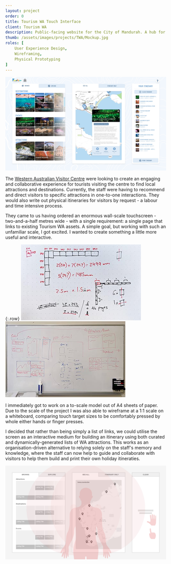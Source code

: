 ```yaml
---
layout: project
order: 0
title: Tourism WA Touch Interface
client: Tourism WA
description: Public-facing website for the City of Mandurah. A hub for Mandurah's local news and public events.
thumb: /assets/images/projects/TWA/Mockup.jpg
roles: [
    User Experience Design,
    Wireframing,
    Physical Prototyping
]
---
```

<img alt="Final mockup" src="/assets/images/projects/TWA/Mockup.jpg">

The <a class="link link-blue link-external" href="https://www.wavisitorcentre.com.au/" title="Visit Western Australian Visitor Centre Website">Western Australian Visitor Centre</a> were looking to create an engaging and collaborative experience for tourists visiting the centre to find local attractions and destinations. Currently, the staff were having to recommend and direct visitors to specific attractions in one-to-one interactions. They would also write out physical itineraries for visitors by request - a labour and time intensive process.

They came to us having ordered an enormous wall-scale touchscreen - two-and-a-half metres wide - with a single requirement: a single page that links to existing Tourism WA assets. A simple goal, but working with such an unfamiliar scale, I got excited. I wanted to create something a little more useful and interactive.

{:.row}
<span class="col-12 col-lg-6"><img alt="Drawn plans of making a one-to-one scale out of A4 sheets of paper" src="/assets/images/projects/TWA/notes-crop.jpg"></span>
<span class="col-12 col-lg-6"><img alt="Ideation on whiteboard" src="/assets/images/projects/TWA/whiteboard.jpg"></span>

I immediately got to work on a to-scale model out of A4 sheets of paper. Due to the scale of the project I was also able to wireframe at a 1:1 scale on a whiteboard, comparing touch target sizes to be comfortably pressed by whole either hands or finger presses.

I decided that rather than being simply a list of links, we could utilise the screen as an interactive medium for building an itinerary using both curated and dynamically-generated lists of WA attractions. This works as an organisation-driven alternative to relying solely on the staff's memory and knowledge, where the staff can now help to guide and collaborate with visitors to help them build and print their own holiday itineraties.

<img alt="Wireframe with average human metrics overlaid" src="/assets/images/projects/TWA/Wires.jpg">